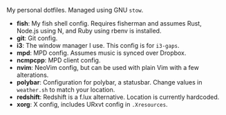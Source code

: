 My personal dotfiles. Managed using GNU `stow`. 

- __fish__: My fish shell config. Requires fisherman and assumes Rust, Node.js
  using N, and Ruby using rbenv is installed.
- __git__: Git config.
- __i3__: The window manager I use. This config is for `i3-gaps`.
- __mpd__: MPD config. Assumes music is synced over Dropbox.
- __ncmpcpp__: MPD client config.
- __nvim__: NeoVim config, but can be used with plain Vim with a few
  alterations.
- __polybar__: Configuration for polybar, a statusbar. Change values in
  `weather.sh` to match your location.
- __redshift__: Redshift is a f.lux alternative. Location is currently hardcoded.
- __xorg__: X config, includes URxvt config in `.Xresources`.
